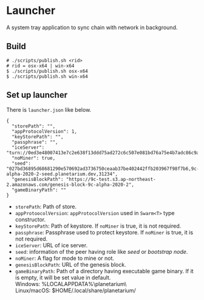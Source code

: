 # Launcher

A system tray application to sync chain with network in background.

## Build

```/bin/bash
# ./scripts/publish.sh <rid>
# rid = osx-x64 | win-x64
$ ./scripts/publish.sh osx-x64
$ ./scripts/publish.sh win-x64
```

## Set up launcher

There is `launcher.json` like below.

```
{
  "storePath": "",
  "appProtocolVersion": 1,
  "keyStorePath": "",
  "passphrase": "",
  "iceServer": "turn://0ed3e48007413e7c2e638f13ddd75ad272c6c507e081bd76a75e4b7adc86c9af:0apejou+ycZFfwtREeXFKdfLj2gCclKzz5ZJ49Cmy6I=@turn.planetarium.dev:3478/",
  "noMiner": true,
  "seed": "027bd36895d68681290e570692ad3736750ceaab37be402442ffb203967f98f7b6,9c-alpha-2020-2-seed.planetarium.dev,31234",
  "genesisBlockPath": "https://9c-test.s3.ap-northeast-2.amazonaws.com/genesis-block-9c-alpha-2020-2",
  "gameBinaryPath": ""
}
```

- `storePath`: Path of store.
- `appProtoocolVersion`: `appProtocolVersion` used in `Swarm<T>` type constructor.
- `keyStorePath`: Path of keystore. If `noMiner` is true, it is not required. 
- `passphrase`: Passphrase used to protect keystore. If `noMiner` is true, it is not required. 
- `iceServer`: URL of ice server.
- `seed`: information of the peer having role like *seed* or *bootstrap node*.
- `noMiner`: A flag for mode to mine or not.
- `genesisBlockPath`: URL of the genesis block.
- `gameBinaryPath`: Path of a directory having executable game binary. If it is empty, it will be set value in default.  
   Windows: %LOCALAPPDATA%\planetarium\  
   Linux/macOS: $HOME/.local/share/planetarium/
